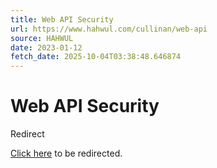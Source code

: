 ```yaml
---
title: Web API Security
url: https://www.hahwul.com/cullinan/web-api
source: HAHWUL
date: 2023-01-12
fetch_date: 2025-10-04T03:38:48.646874
---
```


# Web API Security

Redirect

[Click here](https://www.hahwul.com/cullinan/security/web-api/) to be redirected.